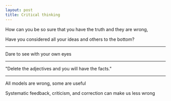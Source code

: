 ```yaml
---
layout: post
title: Critical thinking 
---
```



How can you be so sure that you have the truth and they are wrong, 

Have you considered all your ideas and others to the bottom? 

---

Dare to see with your own eyes

---

"Delete the adjectives and you will have the facts."

---

All models are wrong, some are useful 

Systematic feedback, criticism, and correction can make us less wrong 


